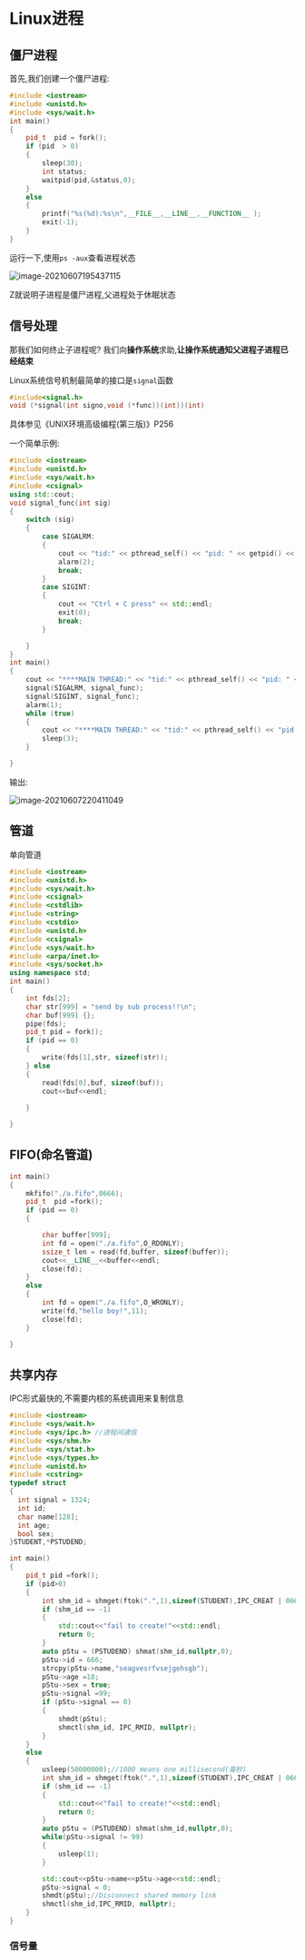 # Linux进程

## 僵尸进程

首先,我们创建一个僵尸进程:

```cpp
#include <iostream>
#include <unistd.h>
#include <sys/wait.h>
int main()
{
    pid_t  pid = fork();
    if (pid  > 0)
    {
        sleep(30);
        int status;
        waitpid(pid,&status,0);
    }
    else
    {
        printf("%s(%d):%s\n",__FILE__,__LINE__,__FUNCTION__ );
        exit(-1);
    }
}
```

运行一下,使用`ps -aux`查看进程状态

![image-20210607195437115](https://lzx-figure-bed.obs.dualstack.cn-north-4.myhuaweicloud.com/Figurebed/image-20210607195437115.png)

Z就说明子进程是僵尸进程,父进程处于休眠状态

## 信号处理

那我们如何终止子进程呢? 我们向**操作系统**求助,**让操作系统通知父进程子进程已经结束**

Linux系统信号机制最简单的接口是`signal`函数

```cpp
#include<signal.h>
void (*signal(int signo,void (*func))(int))(int)
```

具体参见《UNIX环境高级编程(第三版)》P256

一个简单示例:

```cpp
#include <iostream>
#include <unistd.h>
#include <sys/wait.h>
#include <csignal>
using std::cout;
void signal_func(int sig)
{
    switch (sig)
    {
        case SIGALRM:
        {
            cout << "tid:" << pthread_self() << "pid: " << getpid() << std::endl;
            alarm(2);
            break;
        }
        case SIGINT:
        {
            cout << "Ctrl + C press" << std::endl;
            exit(0);
            break;
        }

    }
}
int main()
{
    cout << "****MAIN THREAD:" << "tid:" << pthread_self() << "pid: " << getpid() << std::endl;
    signal(SIGALRM, signal_func);
    signal(SIGINT, signal_func);
    alarm(1);
    while (true)
    {
        cout << "****MAIN THREAD:" << "tid:" << pthread_self() << "pid: " << getpid() << std::endl;
        sleep(3);
    }

}
```

输出:

![image-20210607220411049](https://lzx-figure-bed.obs.dualstack.cn-north-4.myhuaweicloud.com/Figurebed/image-20210607220411049.png)

## 管道

单向管道

```cpp
#include <iostream>
#include <unistd.h>
#include <sys/wait.h>
#include <csignal>
#include <cstdlib>
#include <string>
#include <cstdio>
#include <unistd.h>
#include <csignal>
#include <sys/wait.h>
#include <arpa/inet.h>
#include <sys/socket.h>
using namespace std;
int main()
{
    int fds[2];
    char str[999] = "send by sub process!!\n";
    char buf[999] {};
    pipe(fds);
    pid_t pid = fork();
    if (pid == 0)
    {
        write(fds[1],str, sizeof(str));
    } else
    {
        read(fds[0],buf, sizeof(buf));
        cout<<buf<<endl;
        
    }

}
```

## FIFO(命名管道)

```cpp
int main()
{
    mkfifo("./a.fifo",0666);
    pid_t  pid =fork();
    if (pid == 0)
    {

        char buffer[999];
        int fd = open("./a.fifo",O_RDONLY);
        ssize_t len = read(fd,buffer, sizeof(buffer));
        cout<<__LINE__<<buffer<<endl;
        close(fd);
    }
    else
    {
        int fd = open("./a.fifo",O_WRONLY);
        write(fd,"hello boy!",11);
        close(fd);
    }

}
```

## 共享内存

IPC形式最快的,不需要内核的系统调用来复制信息



```cpp
#include <iostream>
#include <sys/wait.h>
#include <sys/ipc.h> //进程间通信
#include <sys/shm.h>
#include <sys/stat.h>
#include <sys/types.h>
#include <unistd.h>
#include <cstring>
typedef struct
{
  int signal = 1324;
  int id;
  char name[128];
  int age;
  bool sex;
}STUDENT,*PSTUDEND;

int main()
{
    pid_t pid =fork();
    if (pid>0)
    {
        int shm_id = shmget(ftok(".",1),sizeof(STUDENT),IPC_CREAT | 0666);
        if (shm_id == -1)
        {
            std::cout<<"fail to create!"<<std::endl;
            return 0;
        }
        auto pStu = (PSTUDEND) shmat(shm_id,nullptr,0);
        pStu->id = 666;
        strcpy(pStu->name,"seagvesrfvsejgehsgb");
        pStu->age =18;
        pStu->sex = true;
        pStu->signal =99;
        if (pStu->signal == 0)
        {
            shmdt(pStu);
            shmctl(shm_id, IPC_RMID, nullptr);
        }
    }
    else
    {
        usleep(50000000);//1000 means one millisecond(毫秒)
        int shm_id = shmget(ftok(".",1),sizeof(STUDENT),IPC_CREAT | 0666);
        if (shm_id == -1)
        {
            std::cout<<"fail to create!"<<std::endl;
            return 0;
        }
        auto pStu = (PSTUDEND) shmat(shm_id,nullptr,0);
        while(pStu->signal != 99)
        {
            usleep(1);
        }

        std::cout<<pStu->name<<pStu->age<<std::endl;
        pStu->signal = 0;
        shmdt(pStu);//Disconnect shared memory link
        shmctl(shm_id,IPC_RMID, nullptr);
    }
}

```

### 信号量

```cpp

```

